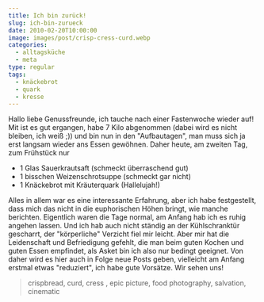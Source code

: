 ```yaml
---
title: Ich bin zurück!
slug: ich-bin-zurueck
date: 2010-02-20T10:00:00
image: images/post/crisp-cress-curd.webp
categories: 
  - alltagsküche
  - meta
type: regular
tags:
  - knäckebrot
  - quark
  - kresse
---
```


Hallo liebe Genussfreunde, ich tauche nach einer Fastenwoche wieder auf! Mit ist es gut ergangen, habe 7 Kilo abgenommen (dabei wird es nicht bleiben, ich weiß ;)) und bin nun in den "Aufbautagen", man muss sich ja erst langsam wieder ans Essen gewöhnen. Daher heute, am zweiten Tag, zum Frühstück nur

* 1 Glas Sauerkrautsaft (schmeckt überraschend gut) 
* 1 bisschen Weizenschrotsuppe (schmeckt gar nicht) 
* 1 Knäckebrot mit Kräuterquark (Hallelujah!)

Alles in allem war es eine interessante Erfahrung, aber ich habe festgestellt, dass mich das nicht in die euphorischen Höhen bringt, wie manche berichten. Eigentlich waren die Tage normal, am Anfang hab ich es ruhig angehen lassen. Und ich hab auch nicht ständig an der Kühlschranktür gescharrt, der "körperliche" Verzicht fiel mir leicht. Aber mir hat die Leidenschaft und Befriedigung gefehlt, die man beim guten Kochen und guten Essen empfindet, als Asket bin ich also nur bedingt geeignet. Von daher wird es hier auch in Folge neue Posts geben, vielleicht am Anfang erstmal etwas "reduziert", ich habe gute Vorsätze. Wir sehen uns!

> crispbread, curd, cress , epic picture, food photography, salvation, cinematic